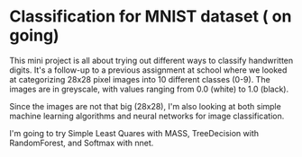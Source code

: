 # Classification for MNIST dataset ( on going)

This mini project is all about trying out different ways to classify handwritten digits. It's a follow-up to a previous assignment at school where we looked at categorizing 28x28 pixel images into 10 different classes (0-9). The images are in greyscale, with values ranging from 0.0 (white) to 1.0 (black).

Since the images are not that big (28x28), I'm also looking at both simple machine learning algorithms and neural networks for image classification.

I'm going to try Simple Least Quares with MASS, TreeDecision with RandomForest, and Softmax with nnet.